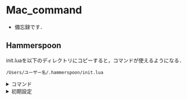 # Mac_command
- 備忘録です．

## Hammerspoon
init.luaを以下のディレクトリにコピーすると，コマンドが使えるようになる．

`/Users/ユーザー名/.hammerspoon/init.lua`

<details>
<summary>コマンド</summary>

1. ショートカット：Ctrl + Option + Command + →　で右モニターに送る
2. ショートカット：Ctrl + Option + Command + ←　で左モニターに送る
3. ショートカット：Command + ろ でGUIメニューを起動  
- ウィンドウの配置をGUIメニューから選択

    - `　中央に配置　`

    - ```
        　1枚目ウィンドウ ■　　2/3
        ■■□　□□
        ■■□　□●
        ■■□　□●
        　2枚目ウィンドウ ●　　2/3 * 1/2
        ```
    - `　■□　□●　1枚目ウィンドウ ■　 1/2左寄せ `
    - `　●□　□■　1枚目ウィンドウ ■　 1/2右寄せ `
    - `　■■□　□□●　1枚目ウィンドウ ■　 2/3左寄せ `

</details>

<details>
<summary>初期設定</summary>
`brew install hammerspoon`
    Reload Configをしないと反映されない
</details>


